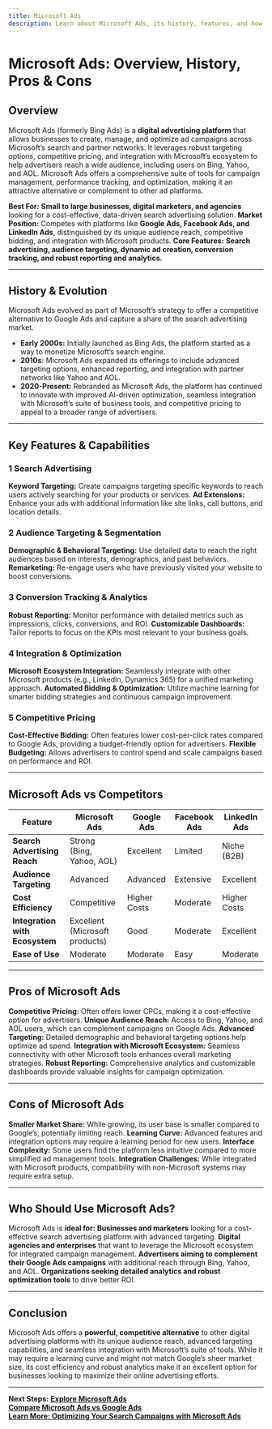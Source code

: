 ```yaml
---
title: Microsoft Ads
description: Learn about Microsoft Ads, its history, features, and how it compares to other digital advertising platforms.
---
```


# **Microsoft Ads: Overview, History, Pros & Cons**

## **Overview**  
Microsoft Ads (formerly Bing Ads) is a **digital advertising platform** that allows businesses to create, manage, and optimize ad campaigns across Microsoft’s search and partner networks. It leverages robust targeting options, competitive pricing, and integration with Microsoft’s ecosystem to help advertisers reach a wide audience, including users on Bing, Yahoo, and AOL. Microsoft Ads offers a comprehensive suite of tools for campaign management, performance tracking, and optimization, making it an attractive alternative or complement to other ad platforms.

 **Best For:** **Small to large businesses, digital marketers, and agencies** looking for a cost-effective, data-driven search advertising solution.
 **Market Position:** Competes with platforms like **Google Ads, Facebook Ads, and LinkedIn Ads**, distinguished by its unique audience reach, competitive bidding, and integration with Microsoft products.
 **Core Features:** **Search advertising, audience targeting, dynamic ad creation, conversion tracking, and robust reporting and analytics.**

---

## **History & Evolution**  
Microsoft Ads evolved as part of Microsoft’s strategy to offer a competitive alternative to Google Ads and capture a share of the search advertising market.

- **Early 2000s:** Initially launched as Bing Ads, the platform started as a way to monetize Microsoft’s search engine.
- **2010s:** Microsoft Ads expanded its offerings to include advanced targeting options, enhanced reporting, and integration with partner networks like Yahoo and AOL.
- **2020-Present:** Rebranded as Microsoft Ads, the platform has continued to innovate with improved AI-driven optimization, seamless integration with Microsoft’s suite of business tools, and competitive pricing to appeal to a broader range of advertisers.

---

## **Key Features & Capabilities**

### **1 Search Advertising**
 **Keyword Targeting:** Create campaigns targeting specific keywords to reach users actively searching for your products or services.
 **Ad Extensions:** Enhance your ads with additional information like site links, call buttons, and location details.

### **2 Audience Targeting & Segmentation**
 **Demographic & Behavioral Targeting:** Use detailed data to reach the right audiences based on interests, demographics, and past behaviors.
 **Remarketing:** Re-engage users who have previously visited your website to boost conversions.

### **3 Conversion Tracking & Analytics**
 **Robust Reporting:** Monitor performance with detailed metrics such as impressions, clicks, conversions, and ROI.
 **Customizable Dashboards:** Tailor reports to focus on the KPIs most relevant to your business goals.

### **4 Integration & Optimization**
 **Microsoft Ecosystem Integration:** Seamlessly integrate with other Microsoft products (e.g., LinkedIn, Dynamics 365) for a unified marketing approach.
 **Automated Bidding & Optimization:** Utilize machine learning for smarter bidding strategies and continuous campaign improvement.

### **5 Competitive Pricing**
 **Cost-Effective Bidding:** Often features lower cost-per-click rates compared to Google Ads, providing a budget-friendly option for advertisers.
 **Flexible Budgeting:** Allows advertisers to control spend and scale campaigns based on performance and ROI.

---

## **Microsoft Ads vs Competitors**

| Feature                        | Microsoft Ads      | Google Ads         | Facebook Ads       | LinkedIn Ads       |
|--------------------------------|--------------------|--------------------|--------------------|--------------------|
| **Search Advertising Reach**   |  Strong (Bing, Yahoo, AOL) |  Excellent   |  Limited         |  Niche (B2B)      |
| **Audience Targeting**         |  Advanced        |  Advanced        |  Extensive       |  Excellent       |
| **Cost Efficiency**            |  Competitive     |  Higher Costs     |  Moderate        |  Higher Costs     |
| **Integration with Ecosystem** |  Excellent (Microsoft products) |  Good      |  Moderate        |  Excellent       |
| **Ease of Use**                |  Moderate        |  Moderate        |  Easy           |  Moderate        |

---

## **Pros of Microsoft Ads**
 **Competitive Pricing:** Often offers lower CPCs, making it a cost-effective option for advertisers.
 **Unique Audience Reach:** Access to Bing, Yahoo, and AOL users, which can complement campaigns on Google Ads.
 **Advanced Targeting:** Detailed demographic and behavioral targeting options help optimize ad spend.
 **Integration with Microsoft Ecosystem:** Seamless connectivity with other Microsoft tools enhances overall marketing strategies.
 **Robust Reporting:** Comprehensive analytics and customizable dashboards provide valuable insights for campaign optimization.

---

## **Cons of Microsoft Ads**
 **Smaller Market Share:** While growing, its user base is smaller compared to Google’s, potentially limiting reach.
 **Learning Curve:** Advanced features and integration options may require a learning period for new users.
 **Interface Complexity:** Some users find the platform less intuitive compared to more simplified ad management tools.
 **Integration Challenges:** While integrated with Microsoft products, compatibility with non-Microsoft systems may require extra setup.

---

## **Who Should Use Microsoft Ads?**
Microsoft Ads is **ideal for:**
 **Businesses and marketers** looking for a cost-effective search advertising platform with advanced targeting.
 **Digital agencies and enterprises** that want to leverage the Microsoft ecosystem for integrated campaign management.
 **Advertisers aiming to complement their Google Ads campaigns** with additional reach through Bing, Yahoo, and AOL.
 **Organizations seeking detailed analytics and robust optimization tools** to drive better ROI.

---

## **Conclusion**
Microsoft Ads offers a **powerful, competitive alternative** to other digital advertising platforms with its unique audience reach, advanced targeting capabilities, and seamless integration with Microsoft’s suite of tools. While it may require a learning curve and might not match Google’s sheer market size, its cost efficiency and robust analytics make it an excellent option for businesses looking to maximize their online advertising efforts.

---

 **Next Steps:**
 **[Explore Microsoft Ads](https://ads.microsoft.com/)**  
 **[Compare Microsoft Ads vs Google Ads](#)**  
 **[Learn More: Optimizing Your Search Campaigns with Microsoft Ads](#)**
